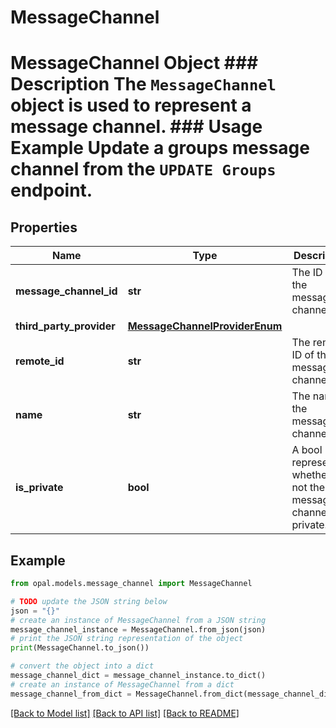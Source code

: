 # MessageChannel

# MessageChannel Object ### Description The `MessageChannel` object is used to represent a message channel.  ### Usage Example Update a groups message channel from the `UPDATE Groups` endpoint.

## Properties

Name | Type | Description | Notes
------------ | ------------- | ------------- | -------------
**message_channel_id** | **str** | The ID of the message channel. | 
**third_party_provider** | [**MessageChannelProviderEnum**](MessageChannelProviderEnum.md) |  | [optional] 
**remote_id** | **str** | The remote ID of the message channel | [optional] 
**name** | **str** | The name of the message channel. | [optional] 
**is_private** | **bool** | A bool representing whether or not the message channel is private. | [optional] 

## Example

```python
from opal.models.message_channel import MessageChannel

# TODO update the JSON string below
json = "{}"
# create an instance of MessageChannel from a JSON string
message_channel_instance = MessageChannel.from_json(json)
# print the JSON string representation of the object
print(MessageChannel.to_json())

# convert the object into a dict
message_channel_dict = message_channel_instance.to_dict()
# create an instance of MessageChannel from a dict
message_channel_from_dict = MessageChannel.from_dict(message_channel_dict)
```
[[Back to Model list]](../README.md#documentation-for-models) [[Back to API list]](../README.md#documentation-for-api-endpoints) [[Back to README]](../README.md)


